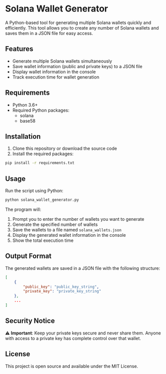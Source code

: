 # Solana Wallet Generator

A Python-based tool for generating multiple Solana wallets quickly and efficiently. This tool allows you to create any number of Solana wallets and saves them in a JSON file for easy access.

## Features

- Generate multiple Solana wallets simultaneously
- Save wallet information (public and private keys) to a JSON file
- Display wallet information in the console
- Track execution time for wallet generation

## Requirements

- Python 3.6+
- Required Python packages:
  - solana
  - base58

## Installation

1. Clone this repository or download the source code
2. Install the required packages:
```bash
pip install -r requirements.txt
```

## Usage

Run the script using Python:

```bash
python solana_wallet_generator.py
```

The program will:
1. Prompt you to enter the number of wallets you want to generate
2. Generate the specified number of wallets
3. Save the wallets to a file named `solana_wallets.json`
4. Display the generated wallet information in the console
5. Show the total execution time

## Output Format

The generated wallets are saved in a JSON file with the following structure:

```json
[
    {
        "public_key": "public_key_string",
        "private_key": "private_key_string"
    },
    ...
]
```

## Security Notice

⚠️ **Important**: Keep your private keys secure and never share them. Anyone with access to a private key has complete control over that wallet.

## License

This project is open source and available under the MIT License. 